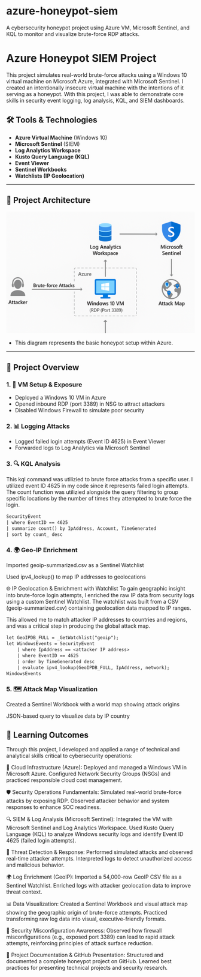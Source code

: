 # azure-honeypot-siem
A cybersecurity honeypot project using Azure VM, Microsoft Sentinel, and KQL to monitor and visualize brute-force RDP attacks.

# Azure Honeypot SIEM Project

This project simulates real-world brute-force attacks using a Windows 10 virtual machine on Microsoft Azure, integrated with Microsoft Sentinel. I created an intentionally insecure virtual machine with the intentions of it serving as a honeypot. With this project, I was able to demonstrate core skills in security event logging, log analysis, KQL, and SIEM dashboards. 

## 🛠️ Tools & Technologies
- **Azure Virtual Machine** (Windows 10)
- **Microsoft Sentinel** (SIEM)
- **Log Analytics Workspace**
- **Kusto Query Language (KQL)**
- **Event Viewer**
- **Sentinel Workbooks**
- **Watchlists (IP Geolocation)**

---

## 📌 Project Architecture
 
<img src="images/architecture-honeypot-diagram.png" alt="Azure Honeypot Architecture" width="600"/>


- This diagram represents the basic honeypot setup within Azure. 
---

## 📖 Project Overview

### 1. 🧱 VM Setup & Exposure
- Deployed a Windows 10 VM in Azure
- Opened inbound RDP (port 3389) in NSG to attract attackers
- Disabled Windows Firewall to simulate poor security

### 2. 📊 Logging Attacks
- Logged failed login attempts (Event ID 4625) in Event Viewer
- Forwarded logs to Log Analytics via Microsoft Sentinel

### 3. 🔍 KQL Analysis

This kql command was utilizied to brute force attacks from a specific user. I utilized event ID 4625 in my code since it represents failed login attempts. The count function was utilizied alongside the query filtering to group specific locations by the number of times they attempted to brute force the login. 

```kql
SecurityEvent
| where EventID == 4625
| summarize count() by IpAddress, Account, TimeGenerated
| sort by count_ desc
```
### 4. 🌍 Geo-IP Enrichment
Imported geoip-summarized.csv as a Sentinel Watchlist

Used ipv4_lookup() to map IP addresses to geolocations

🌐 IP Geolocation & Enrichment with Watchlist
To gain geographic insight into brute-force login attempts, I enriched the raw IP data from security logs using a custom Sentinel Watchlist. The watchlist was built from a CSV (geoip-summarized.csv) containing geolocation data mapped to IP ranges.

This allowed me to match attacker IP addresses to countries and regions, and was a critical step in producing the global attack map.

```kql
let GeoIPDB_FULL = _GetWatchlist("geoip");
let WindowsEvents = SecurityEvent
    | where IpAddress == <attacker IP address>
    | where EventID == 4625
    | order by TimeGenerated desc
    | evaluate ipv4_lookup(GeoIPDB_FULL, IpAddress, network);
WindowsEvents
```

### 5. 🗺️ Attack Map Visualization
Created a Sentinel Workbook with a world map showing attack origins

JSON-based query to visualize data by IP country

## 🎯 Learning Outcomes
Through this project, I developed and applied a range of technical and analytical skills critical to cybersecurity operations:

🔧 Cloud Infrastructure (Azure):
Deployed and managed a Windows VM in Microsoft Azure. Configured Network Security Groups (NSGs) and practiced responsible cloud cost management.

🛡️ Security Operations Fundamentals:
Simulated real-world brute-force attacks by exposing RDP. Observed attacker behavior and system responses to enhance SOC readiness.

🔍 SIEM & Log Analysis (Microsoft Sentinel):
Integrated the VM with Microsoft Sentinel and Log Analytics Workspace. Used Kusto Query Language (KQL) to analyze Windows security logs and identify Event ID 4625 (failed login attempts).

🚨 Threat Detection & Response:
Performed simulated attacks and observed real-time attacker attempts. Interpreted logs to detect unauthorized access and malicious behavior.

🌍 Log Enrichment (GeoIP):
Imported a 54,000-row GeoIP CSV file as a Sentinel Watchlist. Enriched logs with attacker geolocation data to improve threat context.

📊 Data Visualization:
Created a Sentinel Workbook and visual attack map showing the geographic origin of brute-force attempts. Practiced transforming raw log data into visual, executive-friendly formats.

🔐 Security Misconfiguration Awareness:
Observed how firewall misconfigurations (e.g., exposed port 3389) can lead to rapid attack attempts, reinforcing principles of attack surface reduction.

📁 Project Documentation & GitHub Presentation:
Structured and documented a complete honeypot project on GitHub. Learned best practices for presenting technical projects and security research.

